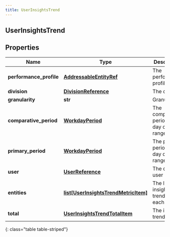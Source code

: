 ```yaml
---
title: UserInsightsTrend
---
```

## UserInsightsTrend

## Properties

|Name | Type | Description | Notes|
|------------ | ------------- | ------------- | -------------|
| **performance_profile** | [**AddressableEntityRef**](AddressableEntityRef.html) | The performance profile | [optional] |
| **division** | [**DivisionReference**](DivisionReference.html) | The division | [optional] |
| **granularity** | **str** | Granularity | [optional] |
| **comparative_period** | [**WorkdayPeriod**](WorkdayPeriod.html) | The comparative period work day date range | [optional] |
| **primary_period** | [**WorkdayPeriod**](WorkdayPeriod.html) | The primary period work day date range | [optional] |
| **user** | [**UserReference**](UserReference.html) | The query user | [optional] |
| **entities** | [**list[UserInsightsTrendMetricItem]**](UserInsightsTrendMetricItem.html) | The list of insights trend for each metric | [optional] |
| **total** | [**UserInsightsTrendTotalItem**](UserInsightsTrendTotalItem.html) | The insights trend in total | [optional] |
{: class="table table-striped"}


